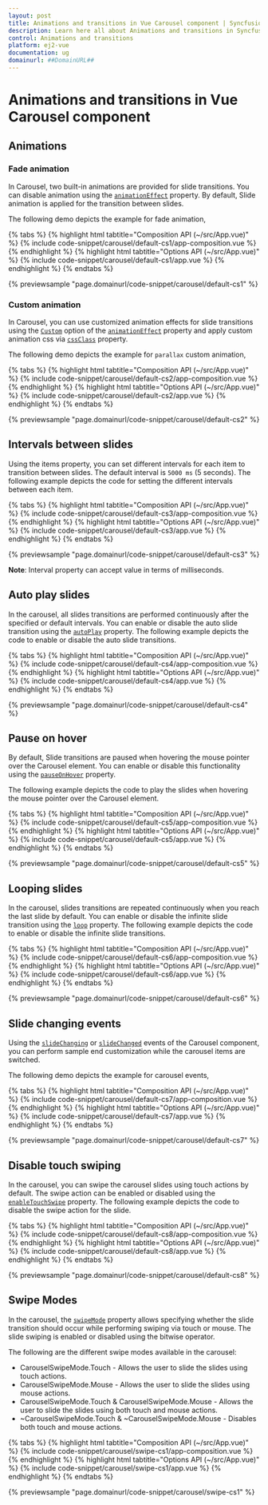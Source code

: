 ```yaml
---
layout: post
title: Animations and transitions in Vue Carousel component | Syncfusion
description: Learn here all about Animations and transitions in Syncfusion Vue Carousel component of Syncfusion Essential JS 2 and more.
control: Animations and transitions 
platform: ej2-vue
documentation: ug
domainurl: ##DomainURL##
---
```


# Animations and transitions in Vue Carousel component

## Animations

### Fade animation

In Carousel, two built-in animations are provided for slide transitions. You can disable animation using the [`animationEffect`](https://ej2.syncfusion.com/vue/documentation/api/carousel/#animationEffect) property. By default, Slide animation is applied for the transition between slides.

The following demo depicts the example for fade animation,

{% tabs %}
{% highlight html tabtitle="Composition API (~/src/App.vue)" %}
{% include code-snippet/carousel/default-cs1/app-composition.vue %}
{% endhighlight %}
{% highlight html tabtitle="Options API (~/src/App.vue)" %}
{% include code-snippet/carousel/default-cs1/app.vue %}
{% endhighlight %}
{% endtabs %}
        
{% previewsample "page.domainurl/code-snippet/carousel/default-cs1" %}

### Custom animation

In Carousel, you can use customized animation effects for slide transitions using the [`Custom`](https://ej2.syncfusion.com/vue/documentation/api/carousel/carouselAnimationEffect) option of the [`animationEffect`](https://ej2.syncfusion.com/vue/documentation/api/carousel/#animationEffect) property and apply custom animation css via [`cssClass`](https://ej2.syncfusion.com/vue/documentation/api/carousel/#cssClass) property.

The following demo depicts the example for `parallax` custom animation,

{% tabs %}
{% highlight html tabtitle="Composition API (~/src/App.vue)" %}
{% include code-snippet/carousel/default-cs2/app-composition.vue %}
{% endhighlight %}
{% highlight html tabtitle="Options API (~/src/App.vue)" %}
{% include code-snippet/carousel/default-cs2/app.vue %}
{% endhighlight %}
{% endtabs %}
        
{% previewsample "page.domainurl/code-snippet/carousel/default-cs2" %}

## Intervals between slides

Using the items property, you can set different intervals for each item to transition between slides. The default interval is `5000 ms` (5 seconds). The following example depicts the code for setting the different intervals between each item.

{% tabs %}
{% highlight html tabtitle="Composition API (~/src/App.vue)" %}
{% include code-snippet/carousel/default-cs3/app-composition.vue %}
{% endhighlight %}
{% highlight html tabtitle="Options API (~/src/App.vue)" %}
{% include code-snippet/carousel/default-cs3/app.vue %}
{% endhighlight %}
{% endtabs %}
        
{% previewsample "page.domainurl/code-snippet/carousel/default-cs3" %}

**Note**: Interval property can accept value in terms of milliseconds.

## Auto play slides

In the carousel, all slides transitions are performed continuously after the specified or default intervals. You can enable or disable the auto slide transition using the [`autoPlay`](https://ej2.syncfusion.com/vue/documentation/api/carousel/#autoplay) property. The following example depicts the code to enable or disable the auto slide transitions.

{% tabs %}
{% highlight html tabtitle="Composition API (~/src/App.vue)" %}
{% include code-snippet/carousel/default-cs4/app-composition.vue %}
{% endhighlight %}
{% highlight html tabtitle="Options API (~/src/App.vue)" %}
{% include code-snippet/carousel/default-cs4/app.vue %}
{% endhighlight %}
{% endtabs %}
        
{% previewsample "page.domainurl/code-snippet/carousel/default-cs4" %}

## Pause on hover

By default, Slide transitions are paused when hovering the mouse pointer over the Carousel element. You can enable or disable this functionality using the [`pauseOnHover`](https://ej2.syncfusion.com/vue/documentation/api/carousel/#pauseonhover) property.

The following example depicts the code to play the slides when hovering the mouse pointer over the Carousel element.

{% tabs %}
{% highlight html tabtitle="Composition API (~/src/App.vue)" %}
{% include code-snippet/carousel/default-cs5/app-composition.vue %}
{% endhighlight %}
{% highlight html tabtitle="Options API (~/src/App.vue)" %}
{% include code-snippet/carousel/default-cs5/app.vue %}
{% endhighlight %}
{% endtabs %}
        
{% previewsample "page.domainurl/code-snippet/carousel/default-cs5" %}

## Looping slides

In the carousel, slides transitions are repeated continuously when you reach the last slide by default. You can enable or disable the infinite slide transition using the [`loop`](https://ej2.syncfusion.com/vue/documentation/api/carousel/#loop) property. The following example depicts the code to enable or disable the infinite slide transitions.

{% tabs %}
{% highlight html tabtitle="Composition API (~/src/App.vue)" %}
{% include code-snippet/carousel/default-cs6/app-composition.vue %}
{% endhighlight %}
{% highlight html tabtitle="Options API (~/src/App.vue)" %}
{% include code-snippet/carousel/default-cs6/app.vue %}
{% endhighlight %}
{% endtabs %}
        
{% previewsample "page.domainurl/code-snippet/carousel/default-cs6" %}

## Slide changing events

Using the [`slideChanging`](https://ej2.syncfusion.com/vue/documentation/api/carousel/#slidechanging) or [`slideChanged`](https://ej2.syncfusion.com/vue/documentation/api/carousel/#slidechanged) events of the Carousel component, you can perform sample end customization while the carousel items are switched.

The following demo depicts the example for carousel events,

{% tabs %}
{% highlight html tabtitle="Composition API (~/src/App.vue)" %}
{% include code-snippet/carousel/default-cs7/app-composition.vue %}
{% endhighlight %}
{% highlight html tabtitle="Options API (~/src/App.vue)" %}
{% include code-snippet/carousel/default-cs7/app.vue %}
{% endhighlight %}
{% endtabs %}
        
{% previewsample "page.domainurl/code-snippet/carousel/default-cs7" %}

## Disable touch swiping

In the carousel, you can swipe the carousel slides using touch actions by default. The swipe action can be enabled or disabled using the [`enableTouchSwipe`](https://ej2.syncfusion.com/vue/documentation/api/carousel/#enabletouchswipe) property. The following example depicts the code to disable the swipe action for the slide.

{% tabs %}
{% highlight html tabtitle="Composition API (~/src/App.vue)" %}
{% include code-snippet/carousel/default-cs8/app-composition.vue %}
{% endhighlight %}
{% highlight html tabtitle="Options API (~/src/App.vue)" %}
{% include code-snippet/carousel/default-cs8/app.vue %}
{% endhighlight %}
{% endtabs %}
        
{% previewsample "page.domainurl/code-snippet/carousel/default-cs8" %}

## Swipe Modes

In the carousel, the [`swipeMode`](../api/carousel/#swipemode) property allows specifying whether the slide transition should occur while performing swiping via touch or mouse. The slide swiping is enabled or disabled using the bitwise operator.

The following are the different swipe modes available in the carousel:

* CarouselSwipeMode.Touch - Allows the user to slide the slides using touch actions.
* CarouselSwipeMode.Mouse - Allows the user to slide the slides using mouse actions.
* CarouselSwipeMode.Touch & CarouselSwipeMode.Mouse - Allows the user to slide the slides using both touch and mouse actions.
* ~CarouselSwipeMode.Touch & ~CarouselSwipeMode.Mouse - Disables both touch and mouse actions.


{% tabs %}
{% highlight html tabtitle="Composition API (~/src/App.vue)" %}
{% include code-snippet/carousel/swipe-cs1/app-composition.vue %}
{% endhighlight %}
{% highlight html tabtitle="Options API (~/src/App.vue)" %}
{% include code-snippet/carousel/swipe-cs1/app.vue %}
{% endhighlight %}
{% endtabs %}
        
{% previewsample "page.domainurl/code-snippet/carousel/swipe-cs1" %}